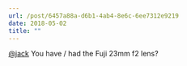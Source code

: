 ```yaml
---
url: /post/6457a88a-d6b1-4ab4-8e6c-6ee7312e9219
date: 2018-05-02
title: ""
---
```


[@jack](https://micro.blog/jack) You have / had the Fuji 23mm f2 lens? 
